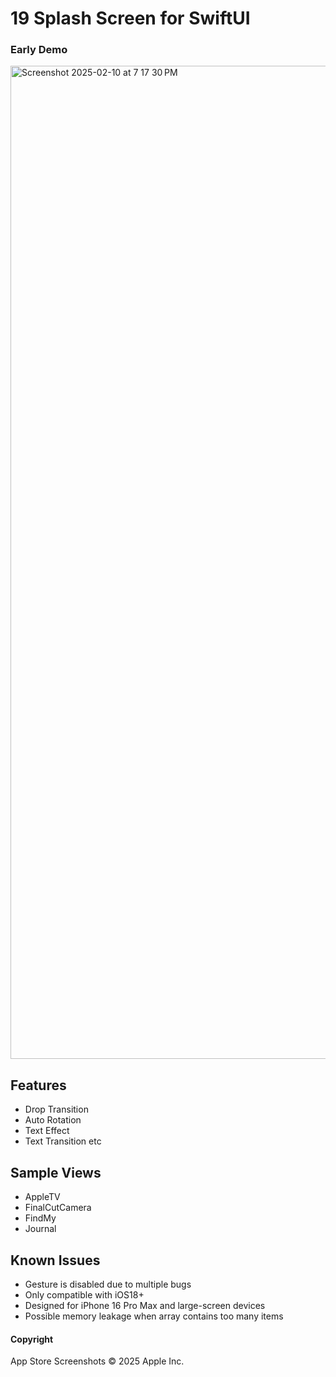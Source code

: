 # 19 Splash Screen for SwiftUI
### Early Demo

<img width="1589" alt="Screenshot 2025-02-10 at 7 17 30 PM" src="https://github.com/user-attachments/assets/0e890db9-da52-4419-ba87-e2c60afad36b" />

## Features
- Drop Transition
- Auto Rotation
- Text Effect
- Text Transition
etc

## Sample Views
- AppleTV
- FinalCutCamera
- FindMy
- Journal

## Known Issues
- Gesture is disabled due to multiple bugs
- Only compatible with iOS18+
- Designed for iPhone 16 Pro Max and large-screen devices
- Possible memory leakage when array contains too many items

#### Copyright
App Store Screenshots © 2025 Apple Inc.
